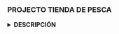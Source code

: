 ### PROJECTO TIENDA DE PESCA
<details>  
<summary><strong>DESCRIPCIÓN <br> </summary>
El proyecto consiste en la creación de una tienda virtual que permita a los usuarios realizar compras online.(TODAVIA ESTA EN PLENO PROJECTO).
<details>
<br>
<summary> 
<strong>TECNOLOGIAS</summary>
<br>
<summary>
- HTML <br>
- CSS <br>
- JavaScript <br>
<summary>